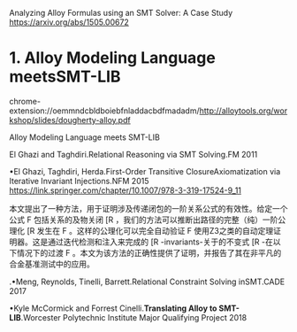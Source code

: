 Analyzing Alloy Formulas using an SMT Solver: A Case Study https://arxiv.org/abs/1505.00672









# 1. Alloy Modeling Language meetsSMT-LIB
chrome-extension://oemmndcbldboiebfnladdacbdfmadadm/http://alloytools.org/workshop/slides/dougherty-alloy.pdf





Alloy Modeling Language meets SMT-LIB




El Ghazi and Taghdiri.Relational Reasoning via SMT Solving.FM 2011

•El Ghazi, Taghdiri, Herda.First-Order Transitive ClosureAxiomatization via Iterative Invariant Injections.NFM 2015
https://link.springer.com/chapter/10.1007/978-3-319-17524-9_11

本文提出了一种方法，用于证明涉及传递闭包的一阶关系公式的有效性。给定一个公式  F  包括关系的及物关闭   [R ，我们的方法可以推断出路径的完整（纯）一阶公理化   [R  发生在   F 。这样的公理化可以完全自动验证  F 使用Z3之类的自动定理证明器。这是通过迭代检测和注入来完成的  [R -invariants-关于的不变式   [R -在以下情况下的过渡   F 。本文为该方法的正确性提供了证明，并报告了其在非平凡的合金基准测试中的应用。










.•Meng, Reynolds, Tinelli, Barrett.Relational Constraint Solving inSMT.CADE 2017

•Kyle McCormick and Forrest Cinelli.**Translating Alloy to SMT-LIB**.Worcester Polytechnic Institute Major Qualifying Project 2018












